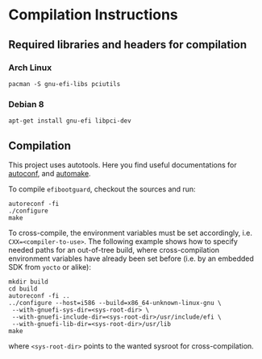 # Compilation Instructions #

## Required libraries and headers for compilation ##

### Arch Linux ###

```
pacman -S gnu-efi-libs pciutils
```

### Debian 8 ###

```
apt-get install gnu-efi libpci-dev
```

## Compilation ##

This project uses autotools. Here you find useful documentations for
[autoconf](https://www.gnu.org/software/autoconf/manual/autoconf.html), and
[automake](https://www.gnu.org/software/automake/manual/automake.html).

To compile `efibootguard`, checkout the sources and run:

```
autoreconf -fi
./configure
make
```

To cross-compile, the environment variables must be set accordingly, i.e.
`CXX=<compiler-to-use>`. The following example shows how to specify needed
paths for an out-of-tree build, where cross-compilation environment variables
have already been set before (i.e. by an embedded SDK from `yocto` or alike):

```
mkdir build
cd build
autoreconf -fi ..
../configure --host=i586 --build=x86_64-unknown-linux-gnu \
 --with-gnuefi-sys-dir=<sys-root-dir> \
 --with-gnuefi-include-dir=<sys-root-dir>/usr/include/efi \
 --with-gnuefi-lib-dir=<sys-root-dir>/usr/lib
make
```

where `<sys-root-dir>` points to the wanted sysroot for cross-compilation.
